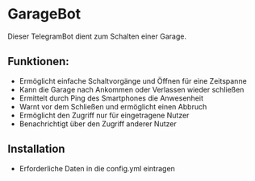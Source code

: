 # GarageBot

Dieser TelegramBot dient zum Schalten einer Garage.

## Funktionen:

- Ermöglicht einfache Schaltvorgänge und Öffnen für eine Zeitspanne
- Kann die Garage nach Ankommen oder Verlassen wieder schließen
- Ermittelt durch Ping des Smartphones die Anwesenheit
- Warnt vor dem Schließen und ermöglicht einen Abbruch
- Ermöglicht den Zugriff nur für eingetragene Nutzer
- Benachrichtigt über den Zugriff anderer Nutzer

## Installation

- Erforderliche Daten in die config.yml eintragen